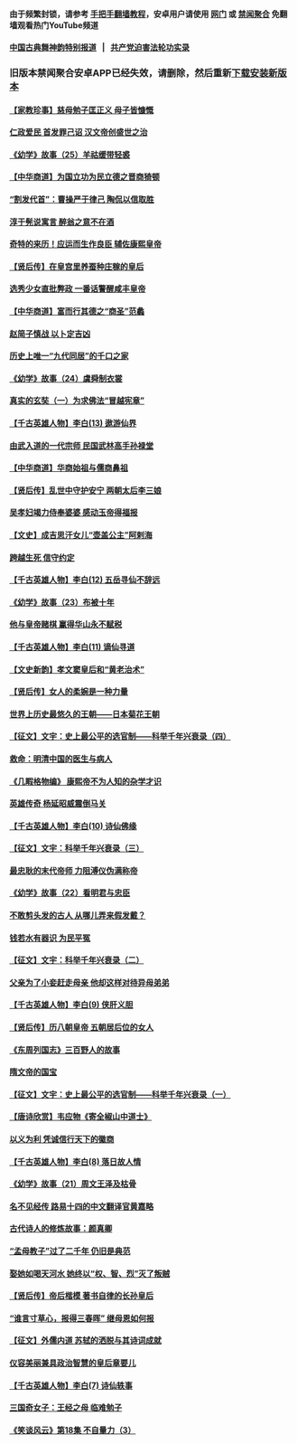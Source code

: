 #### 由于频繁封锁，请参考 [手把手翻墙教程](https://github.com/gfw-breaker/guides/wiki/)，安卓用户请使用 [网门](https://github.com/gfw-breaker/bn-android/blob/master/ogate.md?t=06161236?t=06160936?t=06160636?t=06160337?t=06160037?t=06152136?t=06151836?t=06151535?t=06151236?t=06150936?t=06150636?t=06150335?t=06150037?t=06142136?t=06141836?t=06141535?t=06141235?t=06141103?t=06141058?t=06141043?t=06141033) 或 [禁闻聚合](https://github.com/gfw-breaker/bn-android) 免翻墙观看热门YouTube频道 

#### [中国古典舞神韵特别报道](https://github.com/gfw-breaker/mh-news/blob/master/shenyun.md?t=06161236?t=06160936?t=06160636?t=06160337?t=06160037?t=06152136?t=06151836?t=06151535?t=06151236?t=06150936?t=06150636?t=06150335?t=06150037?t=06142136?t=06141836?t=06141535?t=06141235?t=06141103?t=06141058?t=06141043?t=06141033) &nbsp;&nbsp;|&nbsp;&nbsp; [共产党迫害法轮功实录](https://github.com/gfw-breaker/mh-news/blob/master/README.md?t=06161236?t=06160936?t=06160636?t=06160337?t=06160037?t=06152136?t=06151836?t=06151535?t=06151236?t=06150936?t=06150636?t=06150335?t=06150037?t=06142136?t=06141836?t=06141535?t=06141235?t=06141103?t=06141058?t=06141043?t=06141033)  

### 旧版本禁闻聚合安卓APP已经失效，请删除，然后重新[下载安装新版本](https://github.com/gfw-breaker/bn-android) 

#### [【家教珍事】慈母勉子匡正义  母子皆慷慨](../pages/nsc975/n4603755.md?t=06161236?t=06160936?t=06160636?t=06160337?t=06160037?t=06152136?t=06151836?t=06151535?t=06151236?t=06150936?t=06150636?t=06150335?t=06150037?t=06142136?t=06141836?t=06141535?t=06141235?t=06141103?t=06141058?t=06141043?t=06141033) 

#### [仁政爱民 首发罪己诏 汉文帝创盛世之治](../pages/nsc975/n11310822.md?t=06161236?t=06160936?t=06160636?t=06160337?t=06160037?t=06152136?t=06151836?t=06151535?t=06151236?t=06150936?t=06150636?t=06150335?t=06150037?t=06142136?t=06141836?t=06141535?t=06141235?t=06141103?t=06141058?t=06141043?t=06141033) 

#### [《幼学》故事（25）羊祜缓带轻裘](../pages/nsc975/n11262847.md?t=06161236?t=06160936?t=06160636?t=06160337?t=06160037?t=06152136?t=06151836?t=06151535?t=06151236?t=06150936?t=06150636?t=06150335?t=06150037?t=06142136?t=06141836?t=06141535?t=06141235?t=06141103?t=06141058?t=06141043?t=06141033) 

#### [【中华商道】为国立功为民立德之晋商猗顿](../pages/nsc975/n3223653.md?t=06161236?t=06160936?t=06160636?t=06160337?t=06160037?t=06152136?t=06151836?t=06151535?t=06151236?t=06150936?t=06150636?t=06150335?t=06150037?t=06142136?t=06141836?t=06141535?t=06141235?t=06141103?t=06141058?t=06141043?t=06141033) 

#### [“割发代首”：曹操严于律己 陶侃以信取胜](../pages/nsc975/n11289345.md?t=06161236?t=06160936?t=06160636?t=06160337?t=06160037?t=06152136?t=06151836?t=06151535?t=06151236?t=06150936?t=06150636?t=06150335?t=06150037?t=06142136?t=06141836?t=06141535?t=06141235?t=06141103?t=06141058?t=06141043?t=06141033) 

#### [淳于髡说寓言 醉翁之意不在酒](../pages/nsc975/n11288084.md?t=06161236?t=06160936?t=06160636?t=06160337?t=06160037?t=06152136?t=06151836?t=06151535?t=06151236?t=06150936?t=06150636?t=06150335?t=06150037?t=06142136?t=06141836?t=06141535?t=06141235?t=06141103?t=06141058?t=06141043?t=06141033) 

#### [奇特的来历！应运而生作良臣 辅佐康熙皇帝](../pages/nsc975/n11290318.md?t=06161236?t=06160936?t=06160636?t=06160337?t=06160037?t=06152136?t=06151836?t=06151535?t=06151236?t=06150936?t=06150636?t=06150335?t=06150037?t=06142136?t=06141836?t=06141535?t=06141235?t=06141103?t=06141058?t=06141043?t=06141033) 

#### [【贤后传】在皇宫里养蚕种庄稼的皇后](../pages/nsc975/n11130065.md?t=06161236?t=06160936?t=06160636?t=06160337?t=06160037?t=06152136?t=06151836?t=06151535?t=06151236?t=06150936?t=06150636?t=06150335?t=06150037?t=06142136?t=06141836?t=06141535?t=06141235?t=06141103?t=06141058?t=06141043?t=06141033) 

#### [选秀少女直批弊政 一番话警醒咸丰皇帝](../pages/nsc975/n11288250.md?t=06161236?t=06160936?t=06160636?t=06160337?t=06160037?t=06152136?t=06151836?t=06151535?t=06151236?t=06150936?t=06150636?t=06150335?t=06150037?t=06142136?t=06141836?t=06141535?t=06141235?t=06141103?t=06141058?t=06141043?t=06141033) 

#### [【中华商道】富而行其德之“商圣”范蠡](../pages/nsc975/n11294533.md?t=06161236?t=06160936?t=06160636?t=06160337?t=06160037?t=06152136?t=06151836?t=06151535?t=06151236?t=06150936?t=06150636?t=06150335?t=06150037?t=06142136?t=06141836?t=06141535?t=06141235?t=06141103?t=06141058?t=06141043?t=06141033) 

#### [赵简子慎战 以卜定吉凶](../pages/nsc975/n11283601.md?t=06161236?t=06160936?t=06160636?t=06160337?t=06160037?t=06152136?t=06151836?t=06151535?t=06151236?t=06150936?t=06150636?t=06150335?t=06150037?t=06142136?t=06141836?t=06141535?t=06141235?t=06141103?t=06141058?t=06141043?t=06141033) 

#### [历史上唯一“九代同居”的千口之家](../pages/nsc975/n11300054.md?t=06161236?t=06160936?t=06160636?t=06160337?t=06160037?t=06152136?t=06151836?t=06151535?t=06151236?t=06150936?t=06150636?t=06150335?t=06150037?t=06142136?t=06141836?t=06141535?t=06141235?t=06141103?t=06141058?t=06141043?t=06141033) 

#### [《幼学》故事（24）虞舜制衣裳](../pages/nsc975/n11262845.md?t=06161236?t=06160936?t=06160636?t=06160337?t=06160037?t=06152136?t=06151836?t=06151535?t=06151236?t=06150936?t=06150636?t=06150335?t=06150037?t=06142136?t=06141836?t=06141535?t=06141235?t=06141103?t=06141058?t=06141043?t=06141033) 

#### [真实的玄奘（一）为求佛法“冒越宪章”](../pages/nsc975/n11295829.md?t=06161236?t=06160936?t=06160636?t=06160337?t=06160037?t=06152136?t=06151836?t=06151535?t=06151236?t=06150936?t=06150636?t=06150335?t=06150037?t=06142136?t=06141836?t=06141535?t=06141235?t=06141103?t=06141058?t=06141043?t=06141033) 

#### [【千古英雄人物】李白(13) 遨游仙界](../pages/nsc975/n8262904.md?t=06161236?t=06160936?t=06160636?t=06160337?t=06160037?t=06152136?t=06151836?t=06151535?t=06151236?t=06150936?t=06150636?t=06150335?t=06150037?t=06142136?t=06141836?t=06141535?t=06141235?t=06141103?t=06141058?t=06141043?t=06141033) 

#### [由武入道的一代宗师 民国武林高手孙禄堂](../pages/nsc975/n11294536.md?t=06161236?t=06160936?t=06160636?t=06160337?t=06160037?t=06152136?t=06151836?t=06151535?t=06151236?t=06150936?t=06150636?t=06150335?t=06150037?t=06142136?t=06141836?t=06141535?t=06141235?t=06141103?t=06141058?t=06141043?t=06141033) 

#### [【中华商道】华商始祖与儒商鼻祖](../pages/nsc975/n11290283.md?t=06161236?t=06160936?t=06160636?t=06160337?t=06160037?t=06152136?t=06151836?t=06151535?t=06151236?t=06150936?t=06150636?t=06150335?t=06150037?t=06142136?t=06141836?t=06141535?t=06141235?t=06141103?t=06141058?t=06141043?t=06141033) 

#### [【贤后传】乱世中守护安宁 两朝太后李三娘](../pages/nsc975/n11070411.md?t=06161236?t=06160936?t=06160636?t=06160337?t=06160037?t=06152136?t=06151836?t=06151535?t=06151236?t=06150936?t=06150636?t=06150335?t=06150037?t=06142136?t=06141836?t=06141535?t=06141235?t=06141103?t=06141058?t=06141043?t=06141033) 

#### [吴孝妇竭力侍奉婆婆 感动玉帝得福报](../pages/nsc975/n11283125.md?t=06161236?t=06160936?t=06160636?t=06160337?t=06160037?t=06152136?t=06151836?t=06151535?t=06151236?t=06150936?t=06150636?t=06150335?t=06150037?t=06142136?t=06141836?t=06141535?t=06141235?t=06141103?t=06141058?t=06141043?t=06141033) 

#### [【文史】成吉思汗女儿“壶盖公主”阿剌海](../pages/nsc975/n11268630.md?t=06161236?t=06160936?t=06160636?t=06160337?t=06160037?t=06152136?t=06151836?t=06151535?t=06151236?t=06150936?t=06150636?t=06150335?t=06150037?t=06142136?t=06141836?t=06141535?t=06141235?t=06141103?t=06141058?t=06141043?t=06141033) 

#### [跨越生死 信守约定](../pages/nsc975/n11279774.md?t=06161236?t=06160936?t=06160636?t=06160337?t=06160037?t=06152136?t=06151836?t=06151535?t=06151236?t=06150936?t=06150636?t=06150335?t=06150037?t=06142136?t=06141836?t=06141535?t=06141235?t=06141103?t=06141058?t=06141043?t=06141033) 

#### [【千古英雄人物】李白(12) 五岳寻仙不辞远](../pages/nsc975/n8262834.md?t=06161236?t=06160936?t=06160636?t=06160337?t=06160037?t=06152136?t=06151836?t=06151535?t=06151236?t=06150936?t=06150636?t=06150335?t=06150037?t=06142136?t=06141836?t=06141535?t=06141235?t=06141103?t=06141058?t=06141043?t=06141033) 

#### [《幼学》故事（23）布被十年](../pages/nsc975/n11262846.md?t=06161236?t=06160936?t=06160636?t=06160337?t=06160037?t=06152136?t=06151836?t=06151535?t=06151236?t=06150936?t=06150636?t=06150335?t=06150037?t=06142136?t=06141836?t=06141535?t=06141235?t=06141103?t=06141058?t=06141043?t=06141033) 

#### [他与皇帝赌棋 赢得华山永不赋税](../pages/nsc975/n11273103.md?t=06161236?t=06160936?t=06160636?t=06160337?t=06160037?t=06152136?t=06151836?t=06151535?t=06151236?t=06150936?t=06150636?t=06150335?t=06150037?t=06142136?t=06141836?t=06141535?t=06141235?t=06141103?t=06141058?t=06141043?t=06141033) 

#### [【千古英雄人物】李白(11) 谪仙寻道](../pages/nsc975/n8262820.md?t=06161236?t=06160936?t=06160636?t=06160337?t=06160037?t=06152136?t=06151836?t=06151535?t=06151236?t=06150936?t=06150636?t=06150335?t=06150037?t=06142136?t=06141836?t=06141535?t=06141235?t=06141103?t=06141058?t=06141043?t=06141033) 

#### [【文史新韵】孝文窦皇后和“黄老治术”](../pages/nsc975/n11279864.md?t=06161236?t=06160936?t=06160636?t=06160337?t=06160037?t=06152136?t=06151836?t=06151535?t=06151236?t=06150936?t=06150636?t=06150335?t=06150037?t=06142136?t=06141836?t=06141535?t=06141235?t=06141103?t=06141058?t=06141043?t=06141033) 

#### [【贤后传】女人的柔婉是一种力量](../pages/nsc975/n11130055.md?t=06161236?t=06160936?t=06160636?t=06160337?t=06160037?t=06152136?t=06151836?t=06151535?t=06151236?t=06150936?t=06150636?t=06150335?t=06150037?t=06142136?t=06141836?t=06141535?t=06141235?t=06141103?t=06141058?t=06141043?t=06141033) 

#### [世界上历史最悠久的王朝——日本菊花王朝](../pages/nsc975/n11266077.md?t=06161236?t=06160936?t=06160636?t=06160337?t=06160037?t=06152136?t=06151836?t=06151535?t=06151236?t=06150936?t=06150636?t=06150335?t=06150037?t=06142136?t=06141836?t=06141535?t=06141235?t=06141103?t=06141058?t=06141043?t=06141033) 

#### [【征文】文宇：史上最公平的选官制——科举千年兴衰录（四）](../pages/nsc975/n11234439.md?t=06161236?t=06160936?t=06160636?t=06160337?t=06160037?t=06152136?t=06151836?t=06151535?t=06151236?t=06150936?t=06150636?t=06150335?t=06150037?t=06142136?t=06141836?t=06141535?t=06141235?t=06141103?t=06141058?t=06141043?t=06141033) 

#### [救命：明清中国的医生与病人](../pages/nsc975/n11277074.md?t=06161236?t=06160936?t=06160636?t=06160337?t=06160037?t=06152136?t=06151836?t=06151535?t=06151236?t=06150936?t=06150636?t=06150335?t=06150037?t=06142136?t=06141836?t=06141535?t=06141235?t=06141103?t=06141058?t=06141043?t=06141033) 

#### [《几睱格物编》 康熙帝不为人知的杂学才识](../pages/nsc975/n11258880.md?t=06161236?t=06160936?t=06160636?t=06160337?t=06160037?t=06152136?t=06151836?t=06151535?t=06151236?t=06150936?t=06150636?t=06150335?t=06150037?t=06142136?t=06141836?t=06141535?t=06141235?t=06141103?t=06141058?t=06141043?t=06141033) 

#### [英雄传奇 杨延昭威震倒马关](../pages/nsc975/n11266623.md?t=06161236?t=06160936?t=06160636?t=06160337?t=06160037?t=06152136?t=06151836?t=06151535?t=06151236?t=06150936?t=06150636?t=06150335?t=06150037?t=06142136?t=06141836?t=06141535?t=06141235?t=06141103?t=06141058?t=06141043?t=06141033) 

#### [【千古英雄人物】李白(10) 诗仙佛缘](../pages/nsc975/n8262805.md?t=06161236?t=06160936?t=06160636?t=06160337?t=06160037?t=06152136?t=06151836?t=06151535?t=06151236?t=06150936?t=06150636?t=06150335?t=06150037?t=06142136?t=06141836?t=06141535?t=06141235?t=06141103?t=06141058?t=06141043?t=06141033) 

#### [【征文】文宇：科举千年兴衰录（三）](../pages/nsc975/n11234388.md?t=06161236?t=06160936?t=06160636?t=06160337?t=06160037?t=06152136?t=06151836?t=06151535?t=06151236?t=06150936?t=06150636?t=06150335?t=06150037?t=06142136?t=06141836?t=06141535?t=06141235?t=06141103?t=06141058?t=06141043?t=06141033) 

#### [最忠耿的末代帝师 力阻溥仪伪满称帝](../pages/nsc975/n11257639.md?t=06161236?t=06160936?t=06160636?t=06160337?t=06160037?t=06152136?t=06151836?t=06151535?t=06151236?t=06150936?t=06150636?t=06150335?t=06150037?t=06142136?t=06141836?t=06141535?t=06141235?t=06141103?t=06141058?t=06141043?t=06141033) 

#### [《幼学》故事（22）看明君与忠臣](../pages/nsc975/n11262844.md?t=06161236?t=06160936?t=06160636?t=06160337?t=06160037?t=06152136?t=06151836?t=06151535?t=06151236?t=06150936?t=06150636?t=06150335?t=06150037?t=06142136?t=06141836?t=06141535?t=06141235?t=06141103?t=06141058?t=06141043?t=06141033) 

#### [不敢剪头发的古人 从哪儿弄来假发戴？](../pages/nsc975/n11265132.md?t=06161236?t=06160936?t=06160636?t=06160337?t=06160037?t=06152136?t=06151836?t=06151535?t=06151236?t=06150936?t=06150636?t=06150335?t=06150037?t=06142136?t=06141836?t=06141535?t=06141235?t=06141103?t=06141058?t=06141043?t=06141033) 

#### [钱若水有器识 为民平冤](../pages/nsc975/n4505944.md?t=06161236?t=06160936?t=06160636?t=06160337?t=06160037?t=06152136?t=06151836?t=06151535?t=06151236?t=06150936?t=06150636?t=06150335?t=06150037?t=06142136?t=06141836?t=06141535?t=06141235?t=06141103?t=06141058?t=06141043?t=06141033) 

#### [【征文】文宇：科举千年兴衰录（二）](../pages/nsc975/n11234376.md?t=06161236?t=06160936?t=06160636?t=06160337?t=06160037?t=06152136?t=06151836?t=06151535?t=06151236?t=06150936?t=06150636?t=06150335?t=06150037?t=06142136?t=06141836?t=06141535?t=06141235?t=06141103?t=06141058?t=06141043?t=06141033) 

#### [父亲为了小妾赶走母亲 他却这样对待异母弟弟](../pages/nsc975/n11213051.md?t=06161236?t=06160936?t=06160636?t=06160337?t=06160037?t=06152136?t=06151836?t=06151535?t=06151236?t=06150936?t=06150636?t=06150335?t=06150037?t=06142136?t=06141836?t=06141535?t=06141235?t=06141103?t=06141058?t=06141043?t=06141033) 

#### [【千古英雄人物】李白(9) 侠肝义胆](../pages/nsc975/n8252196.md?t=06161236?t=06160936?t=06160636?t=06160337?t=06160037?t=06152136?t=06151836?t=06151535?t=06151236?t=06150936?t=06150636?t=06150335?t=06150037?t=06142136?t=06141836?t=06141535?t=06141235?t=06141103?t=06141058?t=06141043?t=06141033) 

#### [【贤后传】历八朝皇帝 五朝居后位的女人](../pages/nsc975/n11119102.md?t=06161236?t=06160936?t=06160636?t=06160337?t=06160037?t=06152136?t=06151836?t=06151535?t=06151236?t=06150936?t=06150636?t=06150335?t=06150037?t=06142136?t=06141836?t=06141535?t=06141235?t=06141103?t=06141058?t=06141043?t=06141033) 

#### [《东周列国志》三百野人的故事](../pages/nsc975/n11257022.md?t=06161236?t=06160936?t=06160636?t=06160337?t=06160037?t=06152136?t=06151836?t=06151535?t=06151236?t=06150936?t=06150636?t=06150335?t=06150037?t=06142136?t=06141836?t=06141535?t=06141235?t=06141103?t=06141058?t=06141043?t=06141033) 

#### [隋文帝的国宝](../pages/nsc975/n11193967.md?t=06161236?t=06160936?t=06160636?t=06160337?t=06160037?t=06152136?t=06151836?t=06151535?t=06151236?t=06150936?t=06150636?t=06150335?t=06150037?t=06142136?t=06141836?t=06141535?t=06141235?t=06141103?t=06141058?t=06141043?t=06141033) 

#### [【征文】文宇：史上最公平的选官制——科举千年兴衰录（一）](../pages/nsc975/n11232880.md?t=06161236?t=06160936?t=06160636?t=06160337?t=06160037?t=06152136?t=06151836?t=06151535?t=06151236?t=06150936?t=06150636?t=06150335?t=06150037?t=06142136?t=06141836?t=06141535?t=06141235?t=06141103?t=06141058?t=06141043?t=06141033) 

#### [【唐诗欣赏】韦应物《寄全椒山中道士》](../pages/nsc975/n461953.md?t=06161236?t=06160936?t=06160636?t=06160337?t=06160037?t=06152136?t=06151836?t=06151535?t=06151236?t=06150936?t=06150636?t=06150335?t=06150037?t=06142136?t=06141836?t=06141535?t=06141235?t=06141103?t=06141058?t=06141043?t=06141033) 

#### [以义为利 凭诚信行天下的徽商](../pages/nsc975/n11248921.md?t=06161236?t=06160936?t=06160636?t=06160337?t=06160037?t=06152136?t=06151836?t=06151535?t=06151236?t=06150936?t=06150636?t=06150335?t=06150037?t=06142136?t=06141836?t=06141535?t=06141235?t=06141103?t=06141058?t=06141043?t=06141033) 

#### [【千古英雄人物】李白(8) 落日故人情](../pages/nsc975/n8252182.md?t=06161236?t=06160936?t=06160636?t=06160337?t=06160037?t=06152136?t=06151836?t=06151535?t=06151236?t=06150936?t=06150636?t=06150335?t=06150037?t=06142136?t=06141836?t=06141535?t=06141235?t=06141103?t=06141058?t=06141043?t=06141033) 

#### [《幼学》故事（21）周文王泽及枯骨](../pages/nsc975/n11160647.md?t=06161236?t=06160936?t=06160636?t=06160337?t=06160037?t=06152136?t=06151836?t=06151535?t=06151236?t=06150936?t=06150636?t=06150335?t=06150037?t=06142136?t=06141836?t=06141535?t=06141235?t=06141103?t=06141058?t=06141043?t=06141033) 

#### [名不见经传 路易十四的中文翻译官黄嘉略](../pages/nsc975/n11245801.md?t=06161236?t=06160936?t=06160636?t=06160337?t=06160037?t=06152136?t=06151836?t=06151535?t=06151236?t=06150936?t=06150636?t=06150335?t=06150037?t=06142136?t=06141836?t=06141535?t=06141235?t=06141103?t=06141058?t=06141043?t=06141033) 

#### [古代诗人的修炼故事：颜真卿](../pages/nsc975/n329199.md?t=06161236?t=06160936?t=06160636?t=06160337?t=06160037?t=06152136?t=06151836?t=06151535?t=06151236?t=06150936?t=06150636?t=06150335?t=06150037?t=06142136?t=06141836?t=06141535?t=06141235?t=06141103?t=06141058?t=06141043?t=06141033) 

#### [“孟母教子”过了二千年 仍旧是典范](../pages/nsc975/n11240066.md?t=06161236?t=06160936?t=06160636?t=06160337?t=06160037?t=06152136?t=06151836?t=06151535?t=06151236?t=06150936?t=06150636?t=06150335?t=06150037?t=06142136?t=06141836?t=06141535?t=06141235?t=06141103?t=06141058?t=06141043?t=06141033) 

#### [娶她如喝天河水 她终以“权、智、烈”灭了叛贼](../pages/nsc975/n11224986.md?t=06161236?t=06160936?t=06160636?t=06160337?t=06160037?t=06152136?t=06151836?t=06151535?t=06151236?t=06150936?t=06150636?t=06150335?t=06150037?t=06142136?t=06141836?t=06141535?t=06141235?t=06141103?t=06141058?t=06141043?t=06141033) 

#### [【贤后传】帝后楷模 著书自律的长孙皇后](../pages/nsc975/n11111004.md?t=06161236?t=06160936?t=06160636?t=06160337?t=06160037?t=06152136?t=06151836?t=06151535?t=06151236?t=06150936?t=06150636?t=06150335?t=06150037?t=06142136?t=06141836?t=06141535?t=06141235?t=06141103?t=06141058?t=06141043?t=06141033) 

#### [“谁言寸草心，报得三春晖” 继母恩如何报](../pages/nsc975/n11218112.md?t=06161236?t=06160936?t=06160636?t=06160337?t=06160037?t=06152136?t=06151836?t=06151535?t=06151236?t=06150936?t=06150636?t=06150335?t=06150037?t=06142136?t=06141836?t=06141535?t=06141235?t=06141103?t=06141058?t=06141043?t=06141033) 

#### [【征文】外儒内道 苏轼的洒脱与其诗词成就](../pages/nsc975/n11242595.md?t=06161236?t=06160936?t=06160636?t=06160337?t=06160037?t=06152136?t=06151836?t=06151535?t=06151236?t=06150936?t=06150636?t=06150335?t=06150037?t=06142136?t=06141836?t=06141535?t=06141235?t=06141103?t=06141058?t=06141043?t=06141033) 

#### [仪容美丽兼具政治智慧的皇后章要儿](../pages/nsc975/n11245782.md?t=06161236?t=06160936?t=06160636?t=06160337?t=06160037?t=06152136?t=06151836?t=06151535?t=06151236?t=06150936?t=06150636?t=06150335?t=06150037?t=06142136?t=06141836?t=06141535?t=06141235?t=06141103?t=06141058?t=06141043?t=06141033) 

#### [【千古英雄人物】李白(7) 诗仙轶事](../pages/nsc975/n8252172.md?t=06161236?t=06160936?t=06160636?t=06160337?t=06160037?t=06152136?t=06151836?t=06151535?t=06151236?t=06150936?t=06150636?t=06150335?t=06150037?t=06142136?t=06141836?t=06141535?t=06141235?t=06141103?t=06141058?t=06141043?t=06141033) 

#### [三国奇女子：王经之母   临难勉子](../pages/nsc975/n4594533.md?t=06161236?t=06160936?t=06160636?t=06160337?t=06160037?t=06152136?t=06151836?t=06151535?t=06151236?t=06150936?t=06150636?t=06150335?t=06150037?t=06142136?t=06141836?t=06141535?t=06141235?t=06141103?t=06141058?t=06141043?t=06141033) 

#### [《笑谈风云》第18集 不自量力（3）](../pages/nsc975/n11165635.md?t=06161236?t=06160936?t=06160636?t=06160337?t=06160037?t=06152136?t=06151836?t=06151535?t=06151236?t=06150936?t=06150636?t=06150335?t=06150037?t=06142136?t=06141836?t=06141535?t=06141235?t=06141103?t=06141058?t=06141043?t=06141033) 

